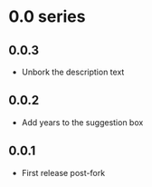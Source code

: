 # 0.0 series

## 0.0.3

- Unbork the description text

## 0.0.2

- Add years to the suggestion box

## 0.0.1

- First release post-fork
